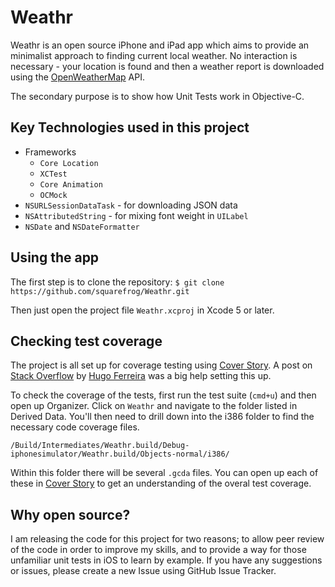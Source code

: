 # Weathr
Weathr is an open source iPhone and iPad app which aims to provide an minimalist approach to finding current local weather. No interaction is necessary - your location is found and then a weather report is downloaded using the [OpenWeatherMap](http://openweathermap.org/) API.

The secondary purpose is to show how Unit Tests work in Objective-C. 

## Key Technologies used in this project
* Frameworks
	* `Core Location`
	* `XCTest`
	* `Core Animation`
	* `OCMock`
* `NSURLSessionDataTask` - for downloading JSON data
* `NSAttributedString` - for mixing font weight in `UILabel`
* `NSDate` and `NSDateFormatter`

## Using the app
The first step is to clone the repository:
`$ git clone https://github.com/squarefrog/Weathr.git`

Then just open the project file `Weathr.xcproj` in Xcode 5 or later.

## Checking test coverage
The project is all set up for coverage testing using [Cover Story](https://code.google.com/p/coverstory/). A post on [Stack Overflow](http://stackoverflow.com/questions/19136767/generate-gcda-files-with-xcode5-ios7-simulator-and-xctest) by [Hugo Ferreira](http://stackoverflow.com/users/1380781/hugo-ferreira) was a big help setting this up.

To check the coverage of the tests, first run the test suite (`cmd+u`) and then open up Organizer. Click on `Weathr` and navigate to the folder listed in Derived Data. You'll then need to drill down into the i386 folder to find the necessary code coverage files.

`/Build/Intermediates/Weathr.build/Debug-iphonesimulator/Weathr.build/Objects-normal/i386/`

Within this folder there will be several `.gcda` files. You can open up each of these in [Cover Story](https://code.google.com/p/coverstory/) to get an understanding of the overal test coverage.

## Why open source?
I am releasing the code for this project for two reasons; to allow peer review of the code in order to improve my skills, and to provide a way for those unfamiliar unit tests in iOS to learn by example. If you have any suggestions or issues, please create a new Issue using GitHub Issue Tracker.